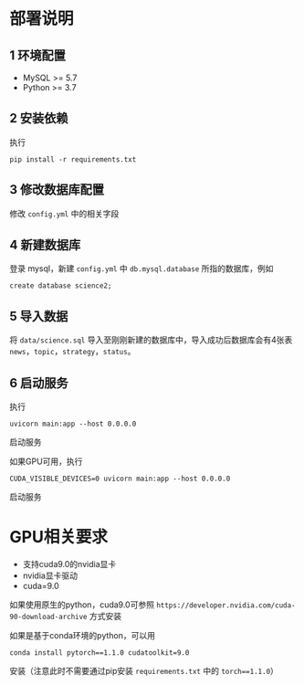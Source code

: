 # 部署说明

## 1 环境配置

- MySQL >= 5.7
- Python >= 3.7

## 2 安装依赖

执行

```shell
pip install -r requirements.txt
```

## 3 修改数据库配置

修改 `config.yml` 中的相关字段


## 4 新建数据库

登录 mysql，新建 `config.yml` 中 `db.mysql.database` 所指的数据库，例如

```
create database science2;
```

## 5 导入数据

将 `data/science.sql` 导入至刚刚新建的数据库中，导入成功后数据库会有4张表 `news`，`topic`，`strategy`，`status`。

## 6 启动服务

执行

```
uvicorn main:app --host 0.0.0.0
```
启动服务

如果GPU可用，执行
```
CUDA_VISIBLE_DEVICES=0 uvicorn main:app --host 0.0.0.0
```

启动服务

# GPU相关要求

- 支持cuda9.0的nvidia显卡
- nvidia显卡驱动
- cuda=9.0

如果使用原生的python，cuda9.0可参照 `https://developer.nvidia.com/cuda-90-download-archive` 方式安装

如果是基于conda环境的python，可以用

```
conda install pytorch==1.1.0 cudatoolkit=9.0
```
安装（注意此时不需要通过pip安装 `requirements.txt` 中的 `torch==1.1.0`）